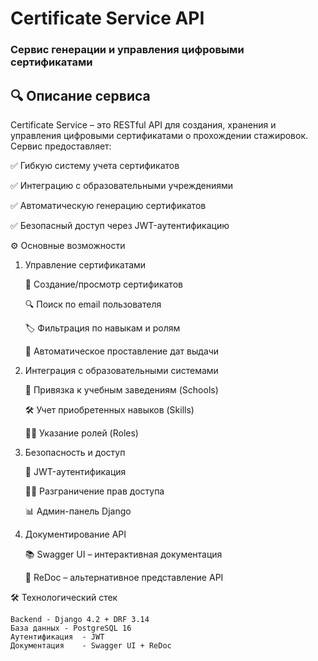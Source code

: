 # Certificate Service API
### Сервис генерации и управления цифровыми сертификатами

## 🔍 Описание сервиса

Certificate Service – это RESTful API для создания, хранения и управления цифровыми сертификатами о прохождении стажировок. Сервис предоставляет:

✅ Гибкую систему учета сертификатов

✅ Интеграцию с образовательными учреждениями

✅ Автоматическую генерацию сертификатов

✅ Безопасный доступ через JWT-аутентификацию

⚙️ Основные возможности
1. Управление сертификатами

    📄 Создание/просмотр сертификатов

    🔍 Поиск по email пользователя

    🏷️ Фильтрация по навыкам и ролям

    📅 Автоматическое проставление дат выдачи

2. Интеграция с образовательными системами

    🏫 Привязка к учебным заведениям (Schools)

    🛠️ Учет приобретенных навыков (Skills)

    👨‍💻 Указание ролей (Roles)

3. Безопасность и доступ

    🔐 JWT-аутентификация

    👮‍♂️ Разграничение прав доступа

    📊 Админ-панель Django

4. Документирование API

    📚 Swagger UI – интерактивная документация

    📖 ReDoc – альтернативное представление API



🛠 Технологический стек

    Backend - Django 4.2 + DRF 3.14
    База данных	- PostgreSQL 16
    Аутентификация	- JWT
    Документация	- Swagger UI + ReDoc